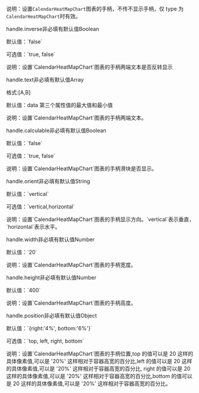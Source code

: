 说明：设置`CalendarHeatMapChart`图表的手柄，不传不显示手柄，仅 type 为`CalendarHeatMapChart`时有效。

<p class='ev_expand_title'>handle.inverse<span class='ev_expand_required'>非必填</span><span class='ev_expand_defaults'>有默认值</span><span class='ev_expand_type'>Boolean</span>
<p class='ev_expand_introduce'>默认值：`false`
<p class='ev_expand_introduce'>可选值：`true, false`
<p class='ev_expand_introduce'>说明：设置`CalendarHeatMapChart`图表的手柄两端文本是否反转显示

<p class='ev_expand_title'>handle.text<span class='ev_expand_required'>非必填</span><span class='ev_expand_defaults'>有默认值</span><span class='ev_expand_type'>Array</span>
<p class='ev_expand_introduce'>格式:[A,B]
<p class='ev_expand_introduce'>默认值：data 第三个属性值的最大值和最小值
<p class='ev_expand_introduce'>说明：设置`CalendarHeatMapChart`图表的手柄两端文本。

<p class='ev_expand_title'>handle.calculable<span class='ev_expand_required'>非必填</span><span class='ev_expand_defaults'>有默认值</span><span class='ev_expand_type'>Boolean</span>
<p class='ev_expand_introduce'>默认值：`false`
<p class='ev_expand_introduce'>可选值：`true, false`
<p class='ev_expand_introduce'>说明：设置`CalendarHeatMapChart`图表的手柄滑块是否显示。

<p class='ev_expand_title'>handle.orient<span class='ev_expand_required'>非必填</span><span class='ev_expand_defaults'>有默认值</span><span class='ev_expand_type'>String</span>
<p class='ev_expand_introduce'>默认值：`vertical`
<p class='ev_expand_introduce'>可选值：`vertical,horizontal`
<p class='ev_expand_introduce'>说明：设置`CalendarHeatMapChart`图表的手柄显示方向。`vertical`表示垂直，`horizontal`表示水平。

<p class='ev_expand_title'>handle.width<span class='ev_expand_required'>非必填</span><span class='ev_expand_defaults'>有默认值</span><span class='ev_expand_type'>Number</span>
<p class='ev_expand_introduce'>默认值：`20`
<p class='ev_expand_introduce'>说明：设置`CalendarHeatMapChart`图表的手柄宽度。

<p class='ev_expand_title'>handle.height<span class='ev_expand_required'>非必填</span><span class='ev_expand_defaults'>有默认值</span><span class='ev_expand_type'>Number</span>
<p class='ev_expand_introduce'>默认值：`400`
<p class='ev_expand_introduce'>说明：设置`CalendarHeatMapChart`图表的手柄高度。

<p class='ev_expand_title'>handle.position<span class='ev_expand_required'>非必填</span><span class='ev_expand_defaults'>有默认值</span><span class='ev_expand_type'>Object</span>
<p class='ev_expand_introduce'>默认值：`{right:'4%', bottom:'6%'}`
<p class='ev_expand_introduce'>可选值：`top, left, right, bottom`
<p class='ev_expand_introduce'>说明：设置`CalendarHeatMapChart`图表的手柄位置,top 的值可以是 20 这样的具体像素值,可以是 '20%' 这样相对于容器高宽的百分比,left 的值可以是 20 这样的具体像素值,可以是 '20%' 这样相对于容器高宽的百分比, right 的值可以是 20 这样的具体像素值,可以是 '20%' 这样相对于容器高宽的百分比,bottom 的值可以是 20 这样的具体像素值,可以是 '20%' 这样相对于容器高宽的百分比。
